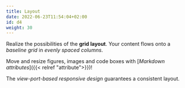 ```yaml
---
title: Layout
date: 2022-06-23T11:54:04+02:00
id: d4
weight: 30
---
```


Realize the possibilities of the **grid layout**. Your content flows onto a _baseline grid_ in _evenly spaced columns_.

Move and resize figures, images and code boxes with [_Markdown attributes_]({{< relref "attribute">}})!

The _view-port-based responsive design_ guarantees a consistent layout.
